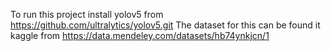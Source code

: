 To run this project install yolov5 from https://github.com/ultralytics/yolov5.git
The dataset for this can be found it kaggle from https://data.mendeley.com/datasets/hb74ynkjcn/1
